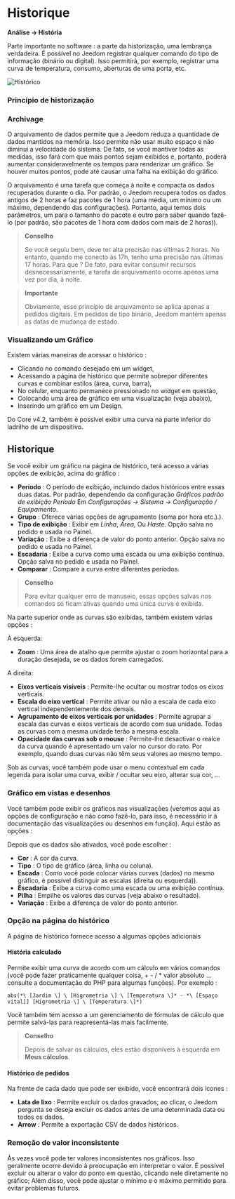 # Historique
**Análise → História**

Parte importante no software : a parte da historização, uma lembrança verdadeira. É possível no Jeedom registrar qualquer comando do tipo de informação (binário ou digital). Isso permitirá, por exemplo, registrar uma curva de temperatura, consumo, aberturas de uma porta, etc.

![Histórico](./images/history.gif)

### Princípio de historização

### Archivage

O arquivamento de dados permite que a Jeedom reduza a quantidade de dados mantidos na memória. Isso permite não usar muito espaço e não diminui a velocidade do sistema. De fato, se você mantiver todas as medidas, isso fará com que mais pontos sejam exibidos e, portanto, poderá aumentar consideravelmente os tempos para renderizar um gráfico. Se houver muitos pontos, pode até causar uma falha na exibição do gráfico.

O arquivamento é uma tarefa que começa à noite e compacta os dados recuperados durante o dia. Por padrão, o Jeedom recupera todos os dados antigos de 2 horas e faz pacotes de 1 hora (uma média, um mínimo ou um máximo, dependendo das configurações). Portanto, aqui temos dois parâmetros, um para o tamanho do pacote e outro para saber quando fazê-lo (por padrão, são pacotes de 1 hora com dados com mais de 2 horas)).

> **Conselho**
>
> Se você seguiu bem, deve ter alta precisão nas últimas 2 horas. No entanto, quando me conecto às 17h, tenho uma precisão nas últimas 17 horas. Para que ? De fato, para evitar consumir recursos desnecessariamente, a tarefa de arquivamento ocorre apenas uma vez por dia, à noite.

> **Importante**
>
> Obviamente, esse princípio de arquivamento se aplica apenas a pedidos digitais. Em pedidos de tipo binário, Jeedom mantém apenas as datas de mudança de estado.

### Visualizando um Gráfico

Existem várias maneiras de acessar o histórico :

- Clicando no comando desejado em um widget,
- Acessando a página de histórico que permite sobrepor diferentes curvas e combinar estilos (área, curva, barra),
- No celular, enquanto permanece pressionado no widget em questão,
- Colocando uma área de gráfico em uma visualização (veja abaixo),
- Inserindo um gráfico em um Design.

Do Core v4.2, também é possível exibir uma curva na parte inferior do ladrilho de um dispositivo.

## Historique

Se você exibir um gráfico na página de histórico, terá acesso a várias opções de exibição, acima do gráfico :

- **Período** : O período de exibição, incluindo dados históricos entre essas duas datas. Por padrão, dependendo da configuração *Gráficos padrão de exibição Período* Em *Configurações → Sistema → Configuração / Equipamento*.
- **Grupo** : Oferece várias opções de agrupamento (soma por hora etc.).).
- **Tipo de exibição** : Exibir em *Linha*, *Área*, Ou *Haste*. Opção salva no pedido e usada no Painel.
- **Variação** : Exibe a diferença de valor do ponto anterior. Opção salva no pedido e usada no Painel.
- **Escadaria** : Exibe a curva como uma escada ou uma exibição contínua. Opção salva no pedido e usada no Painel.
- **Comparar** : Compare a curva entre diferentes períodos.

> **Conselho**
>
> Para evitar qualquer erro de manuseio, essas opções salvas nos comandos só ficam ativas quando uma única curva é exibida.
> 
Na parte superior onde as curvas são exibidas, também existem várias opções :

À esquerda:

- **Zoom** : Uma área de atalho que permite ajustar o zoom horizontal para a duração desejada, se os dados forem carregados.

A direita:

- **Eixos verticais visíveis** : Permite-lhe ocultar ou mostrar todos os eixos verticais.
- **Escala do eixo vertical** : Permite ativar ou não a escala de cada eixo vertical independentemente dos demais.
- **Agrupamento de eixos verticais por unidades** : Permite agrupar a escala das curvas e eixos verticais de acordo com sua unidade. Todas as curvas com a mesma unidade terão a mesma escala.
- **Opacidade das curvas sob o mouse** : Permite-lhe desactivar o realce da curva quando é apresentado um valor no cursor do rato. Por exemplo, quando duas curvas não têm seus valores ao mesmo tempo.

Sob as curvas, você também pode usar o menu contextual em cada legenda para isolar uma curva, exibir / ocultar seu eixo, alterar sua cor, ...

### Gráfico em vistas e desenhos

Você também pode exibir os gráficos nas visualizações (veremos aqui as opções de configuração e não como fazê-lo, para isso, é necessário ir à documentação das visualizações ou desenhos em função). Aqui estão as opções :

Depois que os dados são ativados, você pode escolher :
- **Cor** : A cor da curva.
- **Tipo** : O tipo de gráfico (área, linha ou coluna).
- **Escada** : Como você pode colocar várias curvas (dados) no mesmo gráfico, é possível distinguir as escalas (direita ou esquerda)).
- **Escadaria** : Exibe a curva como uma escada ou uma exibição contínua.
- **Pilha** : Empilhe os valores das curvas (veja abaixo o resultado).
- **Variação** : Exibe a diferença de valor do ponto anterior.

### Opção na página do histórico

A página de histórico fornece acesso a algumas opções adicionais

#### História calculado

Permite exibir uma curva de acordo com um cálculo em vários comandos (você pode fazer praticamente qualquer coisa, + - / \* valor absoluto ... consulte a documentação do PHP para algumas funções). Por exemplo :

`abs(*\ [Jardim \] \ [Higrometria \] \ [Temperatura \]* - *\ [Espaço vital]] [Higrometria \] \ [Temperatura \]*)`

Você também tem acesso a um gerenciamento de fórmulas de cálculo que permite salvá-las para reapresentá-las mais facilmente.

> **Conselho**
>
> Depois de salvar os cálculos, eles estão disponíveis à esquerda em **Meus cálculos**.

#### Histórico de pedidos

Na frente de cada dado que pode ser exibido, você encontrará dois ícones :

- **Lata de lixo** : Permite excluir os dados gravados; ao clicar, o Jeedom pergunta se deseja excluir os dados antes de uma determinada data ou todos os dados.
- **Arrow** : Permite a exportação CSV de dados históricos.

### Remoção de valor inconsistente

Às vezes você pode ter valores inconsistentes nos gráficos. Isso geralmente ocorre devido à preocupação em interpretar o valor. É possível excluir ou alterar o valor do ponto em questão, clicando nele diretamente no gráfico; Além disso, você pode ajustar o mínimo e o máximo permitido para evitar problemas futuros.


